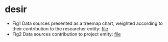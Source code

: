 # desir

- Fig1 Data sources presented as a treemap chart, weighted according to their contribution to the researcher entity: [file](https://github.com/linhd-postdata/desir/blob/master/Fig.%201.%20Data%20sources%20%20contribution%20to%20the%20researcher%20entity..ipynb)
- Fig2 Data sources contribution to project entity: [file](https://github.com/linhd-postdata/desir/blob/master/Fig.%202.%20Data%20sources%20contribution%20to%20project%20entity.ipynb)

